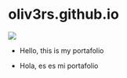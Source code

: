 # oliv3rs.github.io

![](https://oliv3rs.github.io/portafolio/images/profile_mini.png)

- Hello, this is my portafolio

- Hola, es es mi portafolio
